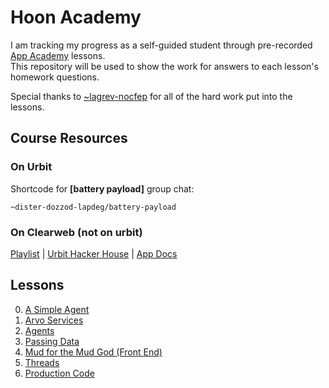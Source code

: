 # Hoon Academy

I am tracking my progress as a self-guided student through pre-recorded [App Academy](https://docs.urbit.org/courses/urbit-academy/aa) lessons.  
This repository will be used to show the work for answers to each lesson's homework questions.

Special thanks to [~lagrev-nocfep](https://github.com/sigilante) for all of the hard work put into the lessons.

## Course Resources

### On Urbit

Shortcode for **[battery payload]** group chat:

```hoon
~dister-dozzod-lapdeg/battery-payload
```

### On Clearweb (not on urbit)

[Playlist](https://www.youtube.com/watch?v=gontiEKkgDQ&list=PLR4NQL5fPgqoXPLS-xbfa_s3T_eOJAguy) | [Urbit Hacker House](https://app.gather.town/app/xAYeiPI2XDYhRM9t/urbit-hacker-house) | [App Docs](https://docs.urbit.org/userspace/apps)

## Lessons

0. [A Simple Agent](./aa0-simple-agent/README.md)
1. [Arvo Services](./aa1-arvo-services/README.md)
2. [Agents](./aa2-agents/READMe.md)
3. [Passing Data](./aa3-passing-data/README.md)
4. [Mud for the Mud God (Front End)](./aa4-front-end/README.md)
5. [Threads](./aa5-threads/README.md)
6. [Production Code](./aa6-production-code/README.md)
